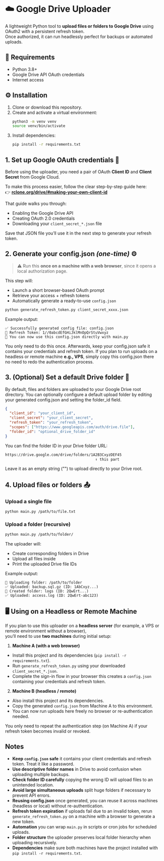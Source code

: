 # ☁️ Google Drive Uploader

A lightweight Python tool to **upload files or folders to Google Drive** using OAuth2 with a persistent refresh token.  
Once authorized, it can run headlessly perfect for backups or automated uploads.

## 🧰 Requirements

- Python 3.8+
- Google Drive API OAuth credentials
- Internet access


## ⚙️ Installation

1. Clone or download this repository.
2. Create and activate a virtual environment:
   ```bash
   python3 -m venv venv
   source venv/bin/activate
3. Install dependencies:
   ```bash
   pip install -r requirements.txt
   ```


##  1. Set up Google OAuth credentials 🔑

Before using the uploader, you need a pair of OAuth **Client ID** and **Client Secret** from Google Cloud.

To make this process easier, follow the clear step-by-step guide here:  
👉 **[rclone.org/drive/#making-your-own-client-id](https://rclone.org/drive/#making-your-own-client-id)**

That guide walks you through:
- Enabling the Google Drive API  
- Creating OAuth 2.0 credentials  
- Downloading your `client_secret_*.json` file  

Save that JSON file you’ll use it in the next step to generate your refresh token.


## 2. Generate your config.json *(one-time)* ⚙️

> ⚠️ Run this **once on a machine with a web browser**, since it opens a local authorization page.

This step will:

* Launch a short browser-based OAuth prompt
* Retrieve your access + refresh tokens
* Automatically generate a ready-to-use `config.json`

```bash
python generate_refresh_token.py client_secret_xxxx.json
```

Example output:

```
✅ Successfully generated config file: config.json
🔁 Refresh Token: 1//0abcdEfGHiJklMnOpQrStuVwxyz
💾 You can now use this config.json directly with main.py
```

You only need to do this once.
Afterwards, keep your config.json safe it contains your credentials and refresh token.
If you plan to run uploads on a headless or remote machine **e.g., VPS**, simply copy this config.json there no need to redo the authentication process.


##  3. (Optional) Set a default Drive folder 📁 
By default, files and folders are uploaded to your Google Drive root directory.
You can optionally configure a default upload folder by editing your generated config.json and setting the folder_id field.

```json
{
  "client_id": "your_client_id",
  "client_secret": "your_client_secret",
  "refresh_token": "your_refresh_token",
  "scopes": ["https://www.googleapis.com/auth/drive.file"],
  "folder_id": "optional_drive_folder_id"
}
````
You can find the folder ID in your Drive folder URL:
```bash
https://drive.google.com/drive/folders/1A2B3CxyzDEF45
                                         ↑ this part
```
Leave it as an empty string ("") to upload directly to your Drive root.


##  4. Upload files or folders 📤

### Upload a single file

```bash
python main.py /path/to/file.txt
```

### Upload a folder (recursive)

```bash
python main.py /path/to/folder/
```

The uploader will:

* Create corresponding folders in Drive
* Upload all files inside
* Print the uploaded Drive file IDs

Example output:

```
📂 Uploading folder: /path/to/folder
✅ Uploaded: backup.sql.gz (ID: 1AbCxyz...)
📁 Created folder: logs (ID: 2QwErt...)
✅ Uploaded: access.log (ID: 2QwErt-abc123)
```


## 🖥️ Using on a Headless or Remote Machine

If you plan to use this uploader on a **headless server** (for example, a VPS or remote environment without a browser),  
you’ll need to use **two machines** during initial setup:

1. **Machine A (with a web browser)**  
  - Install this project and its dependencies (`pip install -r requirements.txt`).  
  - Run `generate_refresh_token.py` using your downloaded `client_secret_*.json`.  
  - Complete the sign-in flow in your browser this creates a `config.json` containing your credentials and refresh token.
2. **Machine B (headless / remote)**  
  - Also install this project and its dependencies.  
  - Copy the generated `config.json` from Machine A to this environment.  
  - You can now run uploads here freely no browser or re-authentication needed.

You only need to repeat the authentication step (on Machine A) if your refresh token becomes invalid or revoked.


## Notes
- **Keep `config.json` safe** it contains your client credentials and refresh token. Treat it like a password.  
- **Use descriptive folder names** in Drive to avoid confusion when uploading multiple backups.  
- **Check folder ID carefully** copying the wrong ID will upload files to an unintended location.  
- **Avoid large simultaneous uploads** split huge folders if necessary to prevent API errors.  
- **Reusing config.json** once generated, you can reuse it across machines (headless or local) without re-authentication.  
- **Refresh token expiration** if uploads fail due to an invalid token, rerun `generate_refresh_token.py` on a machine with a browser to generate a new token.  
- **Automation** you can wrap `main.py` in scripts or cron jobs for scheduled uploads.  
- **Folder structure** the uploader preserves local folder hierarchy when uploading recursively.  
- **Dependencies** make sure both machines have the project installed with `pip install -r requirements.txt`.  

